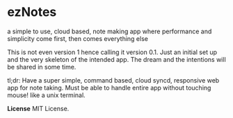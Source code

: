 ezNotes
=======

a simple to use, cloud based, note making app where performance and simplicity come first, then comes everything else

This is not even version 1 hence calling it version 0.1. 
Just an initial set up and the very skeleton of the intended app.
The dream and the intentions will be shared in some time.

tl;dr: Have a super simple, command based, cloud syncd, responsive web app for note taking.
Must be able to handle entire app without touching mouse! like a unix terminal.


<b>License</b>
MIT License.

